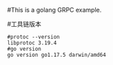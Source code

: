 #This is a golang GRPC example.




#工具链版本

```
#protoc --version
libprotoc 3.19.4
#go version
go version go1.17.5 darwin/amd64
```
